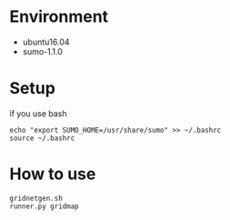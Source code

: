# Environment
* ubuntu16.04
* sumo-1.1.0

# Setup
if you use bash
```
echo "export SUMO_HOME=/usr/share/sumo" >> ~/.bashrc
source ~/.bashrc
```

# How to use

```
gridnetgen.sh
runner.py gridmap
```
